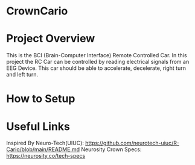 # CrownCario

# Project Overview
This is the BCI (Brain-Computer Interface) Remote Controlled Car. In this project the RC Car can be controlled by reading electrical signals from an EEG Device. This car should be able to accelerate, decelerate, right turn and left turn.
# How to Setup

# Useful Links
Inspired By Neuro-Tech(UIUC): https://github.com/neurotech-uiuc/R-Cario/blob/main/README.md
Neurosity Crown Specs: https://neurosity.co/tech-specs  